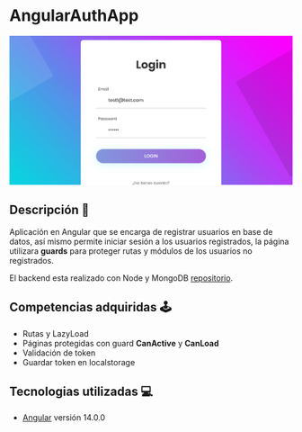 # AngularAuthApp

![Angular Auth App](./src/assets/images/auth_login.png)

## Descripción 📖

Aplicación en Angular que se encarga de registrar usuarios en base de datos, así mismo permite iniciar sesión a los usuarios registrados, la página utilizara **guards** para proteger rutas y módulos de los usuarios no registrados.

El backend esta realizado con Node y MongoDB [repositorio](https://github.com/czabala847/mean-auth-server).

## Competencias adquiridas 🕹

- Rutas y LazyLoad
- Páginas protegidas con guard **CanActive** y **CanLoad**
- Validación de token
- Guardar token en localstorage

## Tecnologias utilizadas 💻

- [Angular](https://angular.io/) versión 14.0.0
